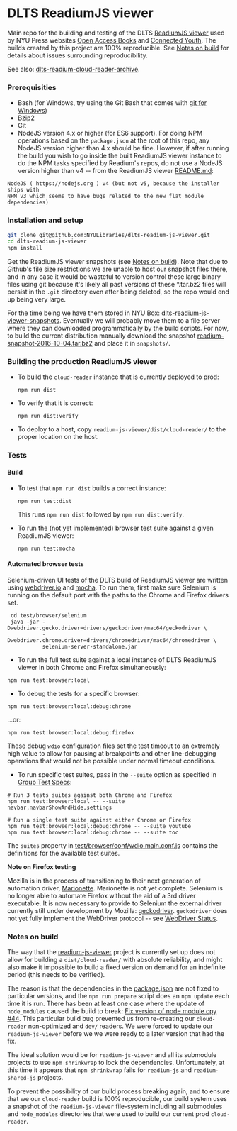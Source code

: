 # DLTS ReadiumJS viewer

Main repo for the building and testing of the DLTS [ReadiumJS viewer](https://github.com/readium/readium-js-viewer)
used by NYU Press websites [Open Access Books](https://github.com/NYULibraries/dlts-open-access-books)
and [Connected Youth](https://github.com/NYULibraries/dlts-connected-youth).
The builds created by this project are 100% reproducible.  See [Notes on build](#notes-on-build)
for details about issues surrounding reproducibility.

See also: [dlts-readium-cloud-reader-archive](https://github.com/NYULibraries/dlts-readium-cloud-reader-archive).

### Prerequisities

* Bash (for Windows, try using the Git Bash that comes with [git for Windows](https://git-for-windows.github.io/))
* Bzip2
* Git
* NodeJS version 4.x or higher (for ES6 support).  For doing NPM operations based
on the `package.json` at the root of this repo, any NodeJS version higher than
4.x should be fine.  However, if after running the build you wish to go inside
the built ReadiumJS viewer instance to do the NPM tasks specified by Readium's
repos, do not use a NodeJS version higher than v4 -- from the ReadiumJS viewer
[README.md](https://github.com/readium/readium-js-viewer/blob/master/README.md):

```
NodeJS ( https://nodejs.org ) v4 (but not v5, because the installer ships with
NPM v3 which seems to have bugs related to the new flat module dependencies)
```

### Installation and setup

```bash
git clone git@github.com:NYULibraries/dlts-readium-js-viewer.git
cd dlts-readium-js-viewer
npm install
```
Get the ReadiumJS viewer snapshots (see [Notes on build](#notes-on-build)).  Note
that due to Github's file size restrictions we are unable to host our snapshot files
there, and in any case it would be wasteful to version control these large binary
files using git because it's likely all past versions of these *.tar.bz2 files will
persist in the `.git` directory even after being deleted, so the repo would end up
being very large.

For the time being we have them stored in NYU Box:
[dlts-readium-js-viewer-snapshots](https://nyu.box.com/s/y5e907gebxfzox5ucfby0sycb7da8vww).
Eventually we will probably move them to a file server where they can downloaded
programmatically by the build scripts.  For now, to build the current distribution
manually download the snapshot
[readium-snapshot-2016-10-04.tar.bz2](https://nyu.box.com/s/plpwqmhdjwf8hutdoy2oclh3b6ze62yn)
and place it in `snapshots/`.

### Building the production ReadiumJS viewer

* To build the `cloud-reader` instance that is currently deployed to prod:

  `npm run dist`

* To verify that it is correct:

  `npm run dist:verify`

* To deploy to a host, copy `readium-js-viewer/dist/cloud-reader/` to the proper
location on the host.

### Tests

#### Build

* To test that `npm run dist` builds a correct instance:

  `npm run test:dist`

  This runs `npm run dist` followed by `npm run dist:verify`.

* To run the (not yet implemented) browser test suite against a given ReadiumJS viewer:

  `npm run test:mocha`

#### Automated browser tests

Selenium-driven UI tests of the DLTS build of ReadiumJS viewer are written using
[webdriver.io](http://webdriver.io/) and [mocha](https://mochajs.org/).  To run
them, first make sure Selenium is running on the default port with the paths to
the Chrome and Firefox drivers set.

```shell
 cd test/browser/selenium
 java -jar -Dwebdriver.gecko.driver=drivers/geckodriver/mac64/geckodriver \
           -Dwebdriver.chrome.driver=drivers/chromedriver/mac64/chromedriver \
           selenium-server-standalone.jar
```

* To run the full test suite against a local instance of DLTS ReadiumJS viewer
in both Chrome and Firefox simultaneously:

```shell
npm run test:browser:local
```

* To debug the tests for a specific browser:

```shell
npm run test:browser:local:debug:chrome
```

...or:

```shell
npm run test:browser:local:debug:firefox
```

These debug `wdio` configuration files set the test timeout to an extremely
high value to allow for pausing at breakpoints and other line-debugging operations
that would not be possible under normal timeout conditions.

* To run specific test suites, pass in the `--suite` option as specified in
[Group Test Specs](http://webdriver.io/guide/testrunner/organizesuite.html):

```shell
# Run 3 tests suites against both Chrome and Firefox
npm run test:browser:local -- --suite navbar,navbarShowAndHide,settings

# Run a single test suite against either Chrome or Firefox
npm run test:browser:local:debug:chrome -- --suite youtube
npm run test:browser:local:debug:chrome -- --suite toc
```

The `suites` property in
[test/browser/conf/wdio.main.conf.js](https://github.com/NYULibraries/dlts-readium-js-viewer/blob/master/test/browser/conf/wdio.main.conf.js)
contains the definitions for the available test suites.
 
**Note on Firefox testing**

Mozilla is in the process of transitioning to their next generation of automation
driver, [Marionette](https://developer.mozilla.org/en-US/docs/Mozilla/QA/Marionette).
Marionette is not yet complete.  Selenium is no longer able to automate Firefox
without the aid of a 3rd driver executable.  It is now necessary to provide to
Selenium the external driver currently still under development by Mozilla:
[geckodriver](https://github.com/mozilla/geckodriver).  `geckodriver` does not
yet fully implement the WebDriver protocol --
see [WebDriver Status](https://developer.mozilla.org/en-US/docs/Mozilla/QA/Marionette/WebDriver/status).


### Notes on build

The way that the [readium-js-viewer](https://github.com/readium/readium-js-viewer)
project is currently set up does not allow for building a `dist/cloud-reader/`
with absolute reliability, and might also make it impossible to build a fixed version
on demand for an indefinite period (this needs to be verified).

The reason is that the dependencies in the
[package.json](https://github.com/readium/readium-js-viewer/blob/master/package.json)
are not fixed to particular versions, and the `npm run prepare` script does an `npm update`
each time it is run.  There has been at least one case where the update of `node_modules`
caused the build to break: [Fix version of node module cpy #44](https://github.com/readium/readium-cfi-js/pull/44).
This particular build bug prevented us from re-creating our `cloud-reader` non-optimized
and `dev/` readers.  We were forced to update our `readium-js-viewer` before we
we were ready to a later version that had the fix.

The ideal solution would be for `readium-js-viewer` and all its submodule projects to
use `npm shrinkwrap` to lock the dependencies.  Unfortunately, at this time it
appears that `npm shrinkwrap` fails for `readium-js` and `readium-shared-js` projects.

To prevent the possibility of our build process breaking again, and to ensure that
we our `cloud-reader` build is 100% reproducible, our build system uses a snapshot
of the `readium-js-viewer` file-system including all submodules and `node_modules`
directories that were used to build our current prod `cloud-reader`.
